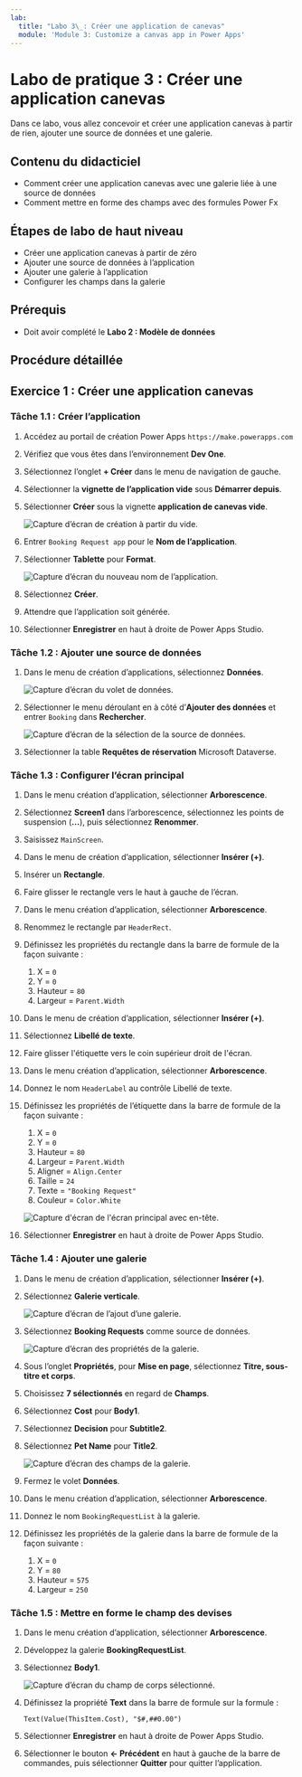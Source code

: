 ```yaml
---
lab:
  title: "Labo 3\_: Créer une application de canevas"
  module: 'Module 3: Customize a canvas app in Power Apps'
---
```


# Labo de pratique 3 : Créer une application canevas

Dans ce labo, vous allez concevoir et créer une application canevas à partir de rien, ajouter une source de données et une galerie.

## Contenu du didacticiel

- Comment créer une application canevas avec une galerie liée à une source de données
- Comment mettre en forme des champs avec des formules Power Fx

## Étapes de labo de haut niveau

- Créer une application canevas à partir de zéro
- Ajouter une source de données à l’application
- Ajouter une galerie à l’application
- Configurer les champs dans la galerie
  
## Prérequis

- Doit avoir complété le **Labo 2 : Modèle de données**

## Procédure détaillée

## Exercice 1 : Créer une application canevas

### Tâche 1.1 : Créer l’application

1. Accédez au portail de création Power Apps `https://make.powerapps.com`

1. Vérifiez que vous êtes dans l’environnement **Dev One**.

1. Sélectionnez l’onglet **+ Créer** dans le menu de navigation de gauche.

1. Sélectionner la **vignette de l’application vide** sous **Démarrer depuis**.

1. Sélectionner **Créer** sous la vignette **application de canevas vide**.

    ![Capture d’écran de création à partir du vide.](../media/create-from-blank.png)

1. Entrer `Booking Request app` pour le **Nom de l’application**.

1. Sélectionner **Tablette** pour **Format**.

    ![Capture d’écran du nouveau nom de l’application.](../media/app-name-format.png)

1. Sélectionnez **Créer**.

1. Attendre que l’application soit générée.

1. Sélectionner **Enregistrer** en haut à droite de Power Apps Studio.


### Tâche 1.2 : Ajouter une source de données

1. Dans le menu de création d’applications, sélectionnez **Données**.

    ![Capture d’écran du volet de données.](../media/studio-data-pane.png)

1. Sélectionner le menu déroulant en à côté d’**Ajouter des données** et entrer `Booking` dans **Rechercher**.

    ![Capture d’écran de la sélection de la source de données.](../media/studio-data-search.png)

1. Sélectionner la table **Requêtes de réservation** Microsoft Dataverse.


### Tâche 1.3 : Configurer l’écran principal

1. Dans le menu création d’application, sélectionner **Arborescence**.

1. Sélectionnez **Screen1** dans l’arborescence, sélectionnez les points de suspension (**...**), puis sélectionnez **Renommer**.

1. Saisissez `MainScreen`.

1. Dans le menu de création d’application, sélectionner **Insérer (+)**.

1. Insérer un **Rectangle**.

1. Faire glisser le rectangle vers le haut à gauche de l’écran.

1. Dans le menu création d’application, sélectionner **Arborescence**.

1. Renommez le rectangle par `HeaderRect`.

1. Définissez les propriétés du rectangle dans la barre de formule de la façon suivante :

   1. X = `0`
   1. Y = `0`
   1. Hauteur = `80`
   1. Largeur = `Parent.Width`

1. Dans le menu de création d’application, sélectionner **Insérer (+)**.

1. Sélectionnez **Libellé de texte**.

1. Faire glisser l'étiquette vers le coin supérieur droit de l'écran.

1. Dans le menu création d’application, sélectionner **Arborescence**.

1. Donnez le nom `HeaderLabel` au contrôle Libellé de texte.

1. Définissez les propriétés de l’étiquette dans la barre de formule de la façon suivante :

   1. X = `0`
   1. Y = `0`
   1. Hauteur = `80`
   1. Largeur = `Parent.Width`
   1. Aligner = `Align.Center`
   1. Taille = `24`
   1. Texte = `"Booking Request"`
   1. Couleur = `Color.White`

    ![Capture d'écran de l'écran principal avec en-tête.](../media/main-screen.png)

1. Sélectionner **Enregistrer** en haut à droite de Power Apps Studio.


### Tâche 1.4 : Ajouter une galerie

1. Dans le menu de création d’application, sélectionner **Insérer (+)**.

1. Sélectionnez **Galerie verticale**.

    ![Capture d’écran de l’ajout d’une galerie.](../media/add-gallery.png)

1. Sélectionnez **Booking Requests** comme source de données.

    ![Capture d’écran des propriétés de la galerie.](../media/gallery-properties.png)

1. Sous l’onglet **Propriétés**, pour **Mise en page**, sélectionnez **Titre, sous-titre et corps**.

1. Choisissez **7 sélectionnés** en regard de **Champs**.

1. Sélectionnez **Cost** pour **Body1**.

1. Sélectionnez **Decision** pour **Subtitle2**.

1. Sélectionnez **Pet Name** pour **Title2**.

    ![Capture d’écran des champs de la galerie.](../media/select-fields.png)

1. Fermez le volet **Données**.

1. Dans le menu création d’application, sélectionner **Arborescence**.

1. Donnez le nom `BookingRequestList` à la galerie.

1. Définissez les propriétés de la galerie dans la barre de formule de la façon suivante :

   1. X = `0`
   1. Y = `80`
   1. Hauteur = `575`
   1. Largeur = `250`


### Tâche 1.5 : Mettre en forme le champ des devises

1. Dans le menu création d’application, sélectionner **Arborescence**.

1. Développez la galerie **BookingRequestList**.

1. Sélectionnez **Body1**.

    ![Capture d’écran du champ de corps sélectionné.](../media/body.png)

1. Définissez la propriété **Text** dans la barre de formule sur la formule :

    ```powerappsfl
    Text(Value(ThisItem.Cost), "$#,##0.00")
    ```

1. Sélectionner **Enregistrer** en haut à droite de Power Apps Studio.

1. Sélectionner le bouton **<- Précédent** en haut à gauche de la barre de commandes, puis sélectionner **Quitter** pour quitter l’application.

